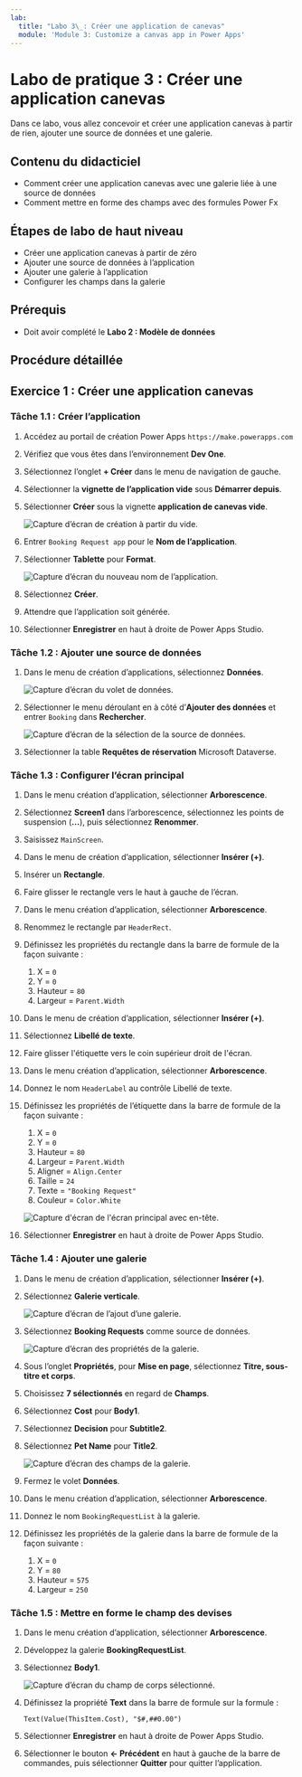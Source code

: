 ```yaml
---
lab:
  title: "Labo 3\_: Créer une application de canevas"
  module: 'Module 3: Customize a canvas app in Power Apps'
---
```


# Labo de pratique 3 : Créer une application canevas

Dans ce labo, vous allez concevoir et créer une application canevas à partir de rien, ajouter une source de données et une galerie.

## Contenu du didacticiel

- Comment créer une application canevas avec une galerie liée à une source de données
- Comment mettre en forme des champs avec des formules Power Fx

## Étapes de labo de haut niveau

- Créer une application canevas à partir de zéro
- Ajouter une source de données à l’application
- Ajouter une galerie à l’application
- Configurer les champs dans la galerie
  
## Prérequis

- Doit avoir complété le **Labo 2 : Modèle de données**

## Procédure détaillée

## Exercice 1 : Créer une application canevas

### Tâche 1.1 : Créer l’application

1. Accédez au portail de création Power Apps `https://make.powerapps.com`

1. Vérifiez que vous êtes dans l’environnement **Dev One**.

1. Sélectionnez l’onglet **+ Créer** dans le menu de navigation de gauche.

1. Sélectionner la **vignette de l’application vide** sous **Démarrer depuis**.

1. Sélectionner **Créer** sous la vignette **application de canevas vide**.

    ![Capture d’écran de création à partir du vide.](../media/create-from-blank.png)

1. Entrer `Booking Request app` pour le **Nom de l’application**.

1. Sélectionner **Tablette** pour **Format**.

    ![Capture d’écran du nouveau nom de l’application.](../media/app-name-format.png)

1. Sélectionnez **Créer**.

1. Attendre que l’application soit générée.

1. Sélectionner **Enregistrer** en haut à droite de Power Apps Studio.


### Tâche 1.2 : Ajouter une source de données

1. Dans le menu de création d’applications, sélectionnez **Données**.

    ![Capture d’écran du volet de données.](../media/studio-data-pane.png)

1. Sélectionner le menu déroulant en à côté d’**Ajouter des données** et entrer `Booking` dans **Rechercher**.

    ![Capture d’écran de la sélection de la source de données.](../media/studio-data-search.png)

1. Sélectionner la table **Requêtes de réservation** Microsoft Dataverse.


### Tâche 1.3 : Configurer l’écran principal

1. Dans le menu création d’application, sélectionner **Arborescence**.

1. Sélectionnez **Screen1** dans l’arborescence, sélectionnez les points de suspension (**...**), puis sélectionnez **Renommer**.

1. Saisissez `MainScreen`.

1. Dans le menu de création d’application, sélectionner **Insérer (+)**.

1. Insérer un **Rectangle**.

1. Faire glisser le rectangle vers le haut à gauche de l’écran.

1. Dans le menu création d’application, sélectionner **Arborescence**.

1. Renommez le rectangle par `HeaderRect`.

1. Définissez les propriétés du rectangle dans la barre de formule de la façon suivante :

   1. X = `0`
   1. Y = `0`
   1. Hauteur = `80`
   1. Largeur = `Parent.Width`

1. Dans le menu de création d’application, sélectionner **Insérer (+)**.

1. Sélectionnez **Libellé de texte**.

1. Faire glisser l'étiquette vers le coin supérieur droit de l'écran.

1. Dans le menu création d’application, sélectionner **Arborescence**.

1. Donnez le nom `HeaderLabel` au contrôle Libellé de texte.

1. Définissez les propriétés de l’étiquette dans la barre de formule de la façon suivante :

   1. X = `0`
   1. Y = `0`
   1. Hauteur = `80`
   1. Largeur = `Parent.Width`
   1. Aligner = `Align.Center`
   1. Taille = `24`
   1. Texte = `"Booking Request"`
   1. Couleur = `Color.White`

    ![Capture d'écran de l'écran principal avec en-tête.](../media/main-screen.png)

1. Sélectionner **Enregistrer** en haut à droite de Power Apps Studio.


### Tâche 1.4 : Ajouter une galerie

1. Dans le menu de création d’application, sélectionner **Insérer (+)**.

1. Sélectionnez **Galerie verticale**.

    ![Capture d’écran de l’ajout d’une galerie.](../media/add-gallery.png)

1. Sélectionnez **Booking Requests** comme source de données.

    ![Capture d’écran des propriétés de la galerie.](../media/gallery-properties.png)

1. Sous l’onglet **Propriétés**, pour **Mise en page**, sélectionnez **Titre, sous-titre et corps**.

1. Choisissez **7 sélectionnés** en regard de **Champs**.

1. Sélectionnez **Cost** pour **Body1**.

1. Sélectionnez **Decision** pour **Subtitle2**.

1. Sélectionnez **Pet Name** pour **Title2**.

    ![Capture d’écran des champs de la galerie.](../media/select-fields.png)

1. Fermez le volet **Données**.

1. Dans le menu création d’application, sélectionner **Arborescence**.

1. Donnez le nom `BookingRequestList` à la galerie.

1. Définissez les propriétés de la galerie dans la barre de formule de la façon suivante :

   1. X = `0`
   1. Y = `80`
   1. Hauteur = `575`
   1. Largeur = `250`


### Tâche 1.5 : Mettre en forme le champ des devises

1. Dans le menu création d’application, sélectionner **Arborescence**.

1. Développez la galerie **BookingRequestList**.

1. Sélectionnez **Body1**.

    ![Capture d’écran du champ de corps sélectionné.](../media/body.png)

1. Définissez la propriété **Text** dans la barre de formule sur la formule :

    ```powerappsfl
    Text(Value(ThisItem.Cost), "$#,##0.00")
    ```

1. Sélectionner **Enregistrer** en haut à droite de Power Apps Studio.

1. Sélectionner le bouton **<- Précédent** en haut à gauche de la barre de commandes, puis sélectionner **Quitter** pour quitter l’application.

